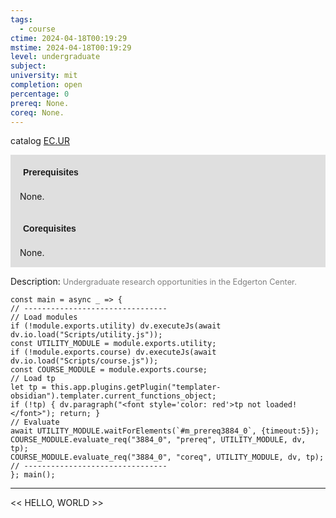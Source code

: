 ```yaml
---
tags:
  - course
ctime: 2024-04-18T00:19:29
mstime: 2024-04-18T00:19:29
level: undergraduate
subject: 
university: mit
completion: open
percentage: 0
prereq: None.
coreq: None.
---
```


catalog [EC.UR](http://student.mit.edu/catalog/mECa.html#EC.UR)

<span style="display: block; padding: 15px; background-color: rgb(100, 100, 100, 0.2);"><font id="m_prereq3884_0" style="display: block; font-family: Arial, sans-serif; font-weight: bold; padding: 5px">Prerequisites</font><br><span id="prereq3884_0">None.</span></span>
<span style="display: block; padding: 15px; background-color: rgb(100, 100, 100, 0.2);"><font id="m_coreq3884_0" style="display: block; font-family: Arial, sans-serif; font-weight: bold; padding: 5px">Corequisites</font><br><span id="coreq3884_0">None.</span></span>

<font style="">Description:</font>
<font style="color: grey; font-size: 0.8rem;">Undergraduate research opportunities in the Edgerton Center.</font>

```dataviewjs
const main = async _ => {
// --------------------------------
// Load modules
if (!module.exports.utility) dv.executeJs(await dv.io.load("Scripts/utility.js"));
const UTILITY_MODULE = module.exports.utility;
if (!module.exports.course) dv.executeJs(await dv.io.load("Scripts/course.js"));
const COURSE_MODULE = module.exports.course;
// Load tp
let tp = this.app.plugins.getPlugin("templater-obsidian").templater.current_functions_object;
if (!tp) { dv.paragraph("<font style='color: red'>tp not loaded!</font>"); return; }
// Evaluate
await UTILITY_MODULE.waitForElements(`#m_prereq3884_0`, {timeout:5});
COURSE_MODULE.evaluate_req("3884_0", "prereq", UTILITY_MODULE, dv, tp);
COURSE_MODULE.evaluate_req("3884_0", "coreq", UTILITY_MODULE, dv, tp);
// --------------------------------
}; main();
```

---

<< HELLO, WORLD >>
